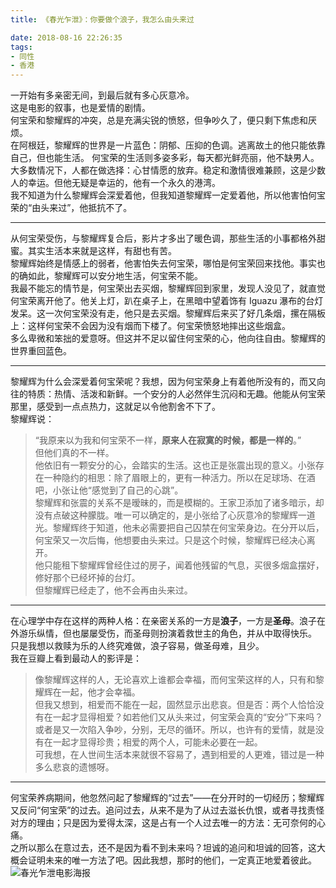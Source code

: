 ```yaml
---
title: 《春光乍泄》：你要做个浪子，我怎么由头来过

date: 2018-08-16 22:26:35
tags:
- 同性
- 香港
---
```

一开始有多亲密无间，到最后就有多心灰意冷。  
这是电影的叙事，也是爱情的剧情。 <!--more-->  
何宝荣和黎耀辉的冲突，总是充满尖锐的愤怒，但争吵久了，便只剩下焦虑和厌烦。  
在阿根廷，黎耀辉的世界是一片蓝色：阴郁、压抑的色调。逃离故土的他只能依靠自己，但也能生活。
何宝荣的生活则多姿多彩，每天都光鲜亮丽，他不缺男人。大多数情况下，人都在做选择：心甘情愿的放弃。稳定和激情很难兼顾，这是少数人的幸运。但他无疑是幸运的，他有一个永久的港湾。  
我不知道为什么黎耀辉会深爱着他，但我知道黎耀辉一定爱着他，所以他害怕何宝荣的“由头来过”，他抵抗不了。  

---
从何宝荣受伤，与黎耀辉复合后，影片才多出了暖色调，那些生活的小事都格外甜蜜。其实生活本来就是这样，有甜也有苦。  
黎耀辉始终是情感上的弱者，他害怕失去何宝荣，哪怕是何宝荣回来找他。事实也的确如此，黎耀辉可以安分地生活，何宝荣不能。  
我最不能忘的情节是，何宝荣出去买烟，黎耀辉回到家里，发现人没见了，就直觉何宝荣离开他了。他关上灯，趴在桌子上，在黑暗中望着饰有 Iguazu 瀑布的台灯发呆。这一次何宝荣没有走，他只是去买烟。黎耀辉后来买了好几条烟，摞在隔板上：这样何宝荣不会因为没有烟而下楼了。何宝荣愤怒地摔出这些烟盒。  
多么卑微和笨拙的爱意呀。但这并不足以留住何宝荣的心，他向往自由。黎耀辉的世界重回蓝色。  

---
黎耀辉为什么会深爱着何宝荣呢？我想，因为何宝荣身上有着他所没有的，而又向往的特质：热情、活泼和新鲜。一个安分的人必然伴生沉闷和无趣。他能从何宝荣那里，感受到一点点热力，这就足以令他割舍不下了。  
黎耀辉说：  
>“我原来以为我和何宝荣不一样，**原来人在寂寞的时候，都是一样的**。”  
但他们真的不一样。  
他依旧有一颗安分的心，会踏实的生活。这也正是张震出现的意义。小张存在一种隐约的相思：除了眉眼上的，更有一种活力。所以在足球场、在酒吧，小张让他“感觉到了自己的心跳”。  
黎耀辉和张震的关系不是暧昧的，而是模糊的。王家卫添加了诸多暗示，却没有点破这种朦胧。唯一可以确定的，是小张给了心灰意冷的黎耀辉一道光。黎耀辉终于知道，他未必需要把自己囚禁在何宝荣身边。在分开以后，何宝荣又一次后悔，他想要由头来过。只是这个时候，黎耀辉已经决心离开。  
他只能租下黎耀辉曾经住过的房子，闻着他残留的气息，买很多烟盒摆好，修好那个已经坏掉的台灯。  
但黎耀辉已经走了，他不会再由头来过。  

---
在心理学中存在这样的两种人格：在亲密关系的一方是**浪子**，一方是**圣母**。浪子在外游乐纵情，但也屡屡受伤，而圣母则扮演着救世主的角色，并从中取得快乐。  
只是我想以救赎为乐的人终究难做，浪子容易，做圣母难，且少。  
我在豆瓣上看到最动人的影评是：  
>像黎耀辉这样的人，无论喜欢上谁都会幸福，而何宝荣这样的人，只有和黎耀辉在一起，他才会幸福。  
但我又想到，相爱而不能在一起，固然显示出悲哀。但是否：两个人恰恰没有在一起才显得相爱？如若他们又从头来过，何宝荣会真的“安分”下来吗？或者是又一次陷入争吵，分别，无尽的循环。所以，也许有的爱情，就是没有在一起才显得珍贵；相爱的两个人，可能未必要在一起。  
可我想，在人世间生活本来就很不容易了，遇到相爱的人更难，错过是一种多么悲哀的遗憾呀。  

---
何宝荣养病期间，他忽然问起了黎耀辉的“过去”——在分开时的一切经历；黎耀辉又反问“何宝荣”的过去。追问过去，从来不是为了从过去滋长仇恨，或者寻找责怪对方的理由；只是因为爱得太深，这是占有一个人过去唯一的方法：无可奈何的心痛。  
之所以那么在意过去，还不是因为看不到未来吗？坦诚的追问和坦诚的回答，这大概会证明未来的唯一方法了吧。因此我想，那时的他们，一定真正地爱着彼此。  
![春光乍泄电影海报](https://img3.doubanio.com/view/photo/l/public/p465939041.webp)